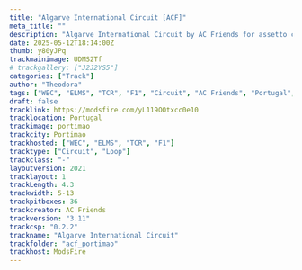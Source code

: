 ```yaml
---
title: "Algarve International Circuit [ACF]"
meta_title: ""
description: "Algarve International Circuit by AC Friends for assetto corsa"
date: 2025-05-12T18:14:00Z
thumb: y80yJPq
trackmainimage: UDMS2Tf
# trackgallery: ["J2J2YS5"]
categories: ["Track"]
author: "Theodora"
tags: ["WEC", "ELMS", "TCR", "F1", "Circuit", "AC Friends", "Portugal", "Loop"]
draft: false
tracklink: https://modsfire.com/yL119OOtxcc0e10
tracklocation: Portugal
trackimage: portimao
trackcity: Portimao
trackhosted: ["WEC", "ELMS", "TCR", "F1"]
tracktype: ["Circuit", "Loop"]
trackclass: "-" 
layoutversion: 2021
tracklayout: 1
trackLength: 4.3
trackwidth: 5-13
trackpitboxes: 36
trackcreator: AC Friends
trackversion: "3.11"
trackcsp: "0.2.2"
trackname: "Algarve International Circuit"
trackfolder: "acf_portimao"
trackhost: ModsFire
---
```


